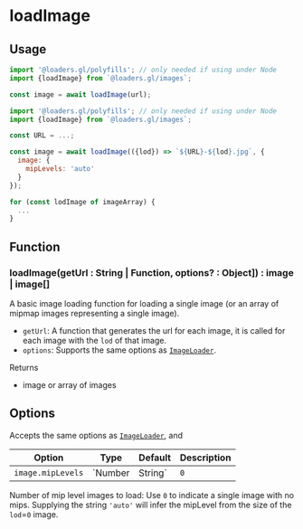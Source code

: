 # loadImage

## Usage

```js
import '@loaders.gl/polyfills'; // only needed if using under Node
import {loadImage} from `@loaders.gl/images`;

const image = await loadImage(url);
```

```js
import '@loaders.gl/polyfills'; // only needed if using under Node
import {loadImage} from `@loaders.gl/images`;

const URL = ...;

const image = await loadImage(({lod}) => `${URL}-${lod}.jpg`, {
  image: {
    mipLevels: 'auto'
  }
});

for (const lodImage of imageArray) {
  ...
}
```

## Function

### loadImage(getUrl : String | Function, options? : Object]) : image | image[]

A basic image loading function for loading a single image (or an array of mipmap images representing a single image).

- `getUrl`: A function that generates the url for each image, it is called for each image with the `lod` of that image.
- `options`: Supports the same options as [`ImageLoader`](modules/images/docs/api-reference/image-loader).

Returns

- image or array of images

## Options

Accepts the same options as [`ImageLoader`](modules/images/docs/api-reference/image-loader), and

| Option            | Type              | Default | Description                                            |
| ----------------- | ----------------- | ------- | ------------------------------------------------------ |
| `image.mipLevels` | `Number | String` | `0`     | If `'auto'` or non-zero, loads an array of mip images. |

Number of mip level images to load: Use `0` to indicate a single image with no mips. Supplying the string `'auto'` will infer the mipLevel from the size of the `lod`=`0` image.
